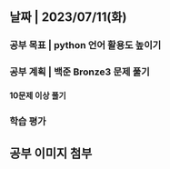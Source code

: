 ## 날짜 | 2023/07/11(화)
### 공부 목표 | python 언어 활용도 높이기
### 공부 계획 | 백준 Bronze3 문제 풀기
#### 10문제 이상 풀기
### 학습 평가

## 공부 이미지 첨부
